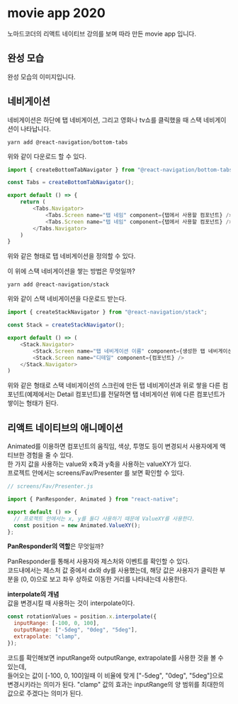 # movie app 2020

노마드코더의 리액트 네이티브 강의를 보며 따라 만든 movie app 입니다.

## 완성 모습

완성 모습의 이미지입니다.

## 네비게이션

네비게이션은 하단에 탭 네비게이션, 그리고 영화나 tv쇼를 클릭했을 때 스택 네비게이션이 나타납니다.

```
yarn add @react-navigation/bottom-tabs
```

위와 같이 다운로드 할 수 있다.

```js
import { createBottomTabNavigator } from "@react-navigation/bottom-tabs";

const Tabs = createBottomTabNavigator();

export default () => {
    return (
        <Tabs.Navigator>
            <Tabs.Screen name="탭 네임" component={탭에서 사용할 컴포넌트} />
            <Tabs.Screen name="탭 네임" component={탭에서 사용할 컴포넌트} />
        </Tabs.Navigator>
    )
}
```

위와 같은 형태로 탭 네비게이션을 정의할 수 있다.

이 위에 스택 네비게이션을 쌓는 방법은 무엇일까?

```
yarn add @react-navigation/stack
```

위와 같이 스택 네비게이션을 다운로드 받는다.

```js
import { createStackNavigator } from "@react-navigation/stack";

const Stack = createStackNavigator();

export default () => (
    <Stack.Navigator>
        <Stack.Screen name="탭 네비게이션 이름" component={생성한 탭 네비게이션} />
        <Stack.Screen name="디테일" component={컴포넌트} />
    </Stack.Navigator>
)
```

위와 같은 형태로 스택 네비게이션의 스크린에 만든 탭 네비게이션과 위로 쌓을 다른 컴포넌트(예제에서는 Detail 컴포넌트)를 전달하면 탭 네비게이션 위에 다른 컴포넌트가 쌓이는 형태가 된다.

## 리액트 네이티브의 애니메이션

Animated를 이용하면 컴포넌트의 움직임, 색상, 투명도 등이 변경되서 사용자에게 액티브한 경험을 줄 수 있다.  
한 가지 값을 사용하는 value와 x축과 y축을 사용하는 valueXY가 있다.  
프로젝트 안에서는 screens/Fav/Presenter 를 보면 확인할 수 있다.

```js
// screens/Fav/Presenter.js

import { PanResponder, Animated } from "react-native";

export default () => {
  // 프로젝트 안에서는 x, y를 둘다 사용하기 때문에 ValueXY를 사용한다.
  const position = new Animated.ValueXY();
};
```

**PanResponder의 역할**은 무엇일까?

PanResponder를 통해서 사용자와 제스처와 이벤트를 확인할 수 있다.  
코드내에서는 제스처 값 중에서 dx와 dy를 사용했는데, 해당 값은 사용자가 클릭한 부분을 (0, 0)으로 보고 좌우 상하로 이동한 거리를 나타내는데 사용한다.

**interpolate의 개념**  
값을 변경시킬 때 사용하는 것이 interpolate이다.

```js
const rotationValues = position.x.interpolate({
  inputRange: [-100, 0, 100],
  outputRange: ["-5deg", "0deg", "5deg"],
  extrapolate: "clamp",
});
```

코드를 확인해보면 inputRange와 outputRange, extrapolate를 사용한 것을 볼 수 있는데,  
들어오는 값이 [-100, 0, 100]일때 이 비율에 맞게 ["-5deg", "0deg", "5deg"]으로 변경시키라는 의미가 된다. "clamp" 값의 효과는 inputRange의 양 범위를 최대한의 값으로 주겠다는 의미가 된다.
